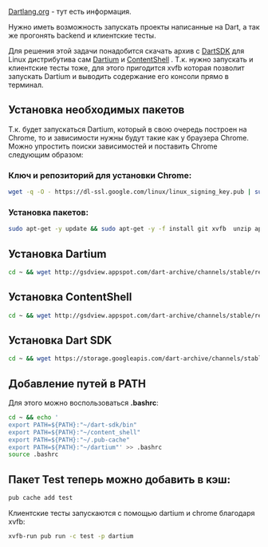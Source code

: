 [Dartlang.org](http://www.dartlang.org/tools/debian.html) - тут есть информация.

Нужно иметь возможность запускать проекты написанные на Dart, а так же прогонять backend и клиентские тесты.

Для решения этой задачи понадобится скачать архив с [DartSDK](http://gsdview.appspot.com/dart-archive/channels/stable/release/1.17.1/sdk/) для Linux дистрибутива сам [Dartium](http://gsdview.appspot.com/dart-archive/channels/stable/release/1.17.1/dartium/) и [ContentShell](http://gsdview.appspot.com/dart-archive/channels/stable/release/1.17.1/dartium/) . Т.к. нужно запускать и клиентские тесты тоже, для этого пригодится xvfb которая позволит запускать Dartium и выводить содержание его консоли прямо в терминал.

## Установка необходимых пакетов

Т.к. будет запускаться Dartium, который в свою очередь построен на Chrome, то и зависимости нужны будут такие как у браузера Chrome.
Можно упростить поиски зависимостей и поставить Chrome следующим образом:

### Ключ и репозиторий для установки Chrome:
```bash
wget -q -O - https://dl-ssl.google.com/linux/linux_signing_key.pub | sudo apt-key add - && sudo sh -c 'echo "deb [arch=amd64] http://dl.google.com/linux/chrome/deb/ stable main" >> /etc/apt/sources.list.d/google-chrome.list'
```

### Установка пакетов:
```bash
sudo apt-get -y update && sudo apt-get -y -f install git xvfb  unzip apt-transport-https google-chrome-stable --allow-unauthenticated && sudo  ln -s /lib/x86_64-linux-gnu/libudev.so.1 /lib/x86_64-linux-gnu/libudev.so.0
```

## Установка Dartium
```bash
cd ~ && wget http://gsdview.appspot.com/dart-archive/channels/stable/release/1.17.1/dartium/dartium-linux-x64-release.zip && unzip dartium-linux-x64-release.zip && rm dartium-linux-x64-release.zip && mv dartium-lucid64-full-stable-1.17.1.0 dartium
```

## Установка ContentShell
```bash
cd ~ && wget http://gsdview.appspot.com/dart-archive/channels/stable/release/1.17.1/dartium/content_shell-linux-x64-release.zip && unzip content_shell-linux-x64-release.zip && rm content_shell-linux-x64-release.zip && mv drt-lucid64-full-stable-1.17.1.0 content_shell
```

## Установка Dart SDK
```bash
cd ~ && wget https://storage.googleapis.com/dart-archive/channels/stable/release/1.17.1/sdk/dartsdk-linux-x64-release.zip && unzip dartsdk-linux-x64-release.zip && rm dartsdk-linux-x64-release.zip
```

## Добавление путей в PATH
Для этого можно воспользоваться **.bashrc**:

```bash
cd ~ && echo '
export PATH=${PATH}:"~/dart-sdk/bin"
export PATH=${PATH}:"~/content_shell"
export PATH=${PATH}:"~/.pub-cache"
export PATH=${PATH}:"~/dartium"' >> .bashrc
source .bashrc
```

## Пакет Test теперь можно добавить в кэш:
```bash
pub cache add test
```

Клиентские тесты запускаются с помощью dartium и chrome благодаря xvfb:
```bash
xvfb-run pub run -c test -p dartium
```